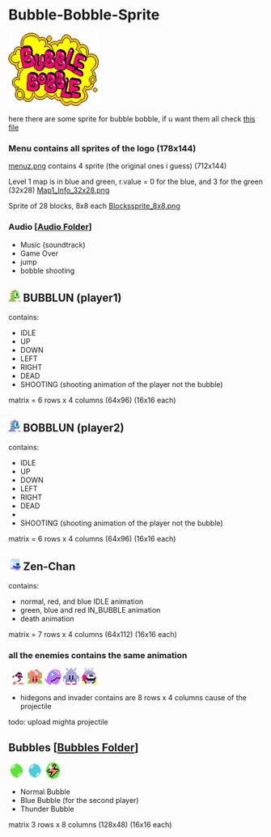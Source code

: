 # Bubble-Bobble-Sprite

![](res/menu/menu7.png)

here there are some sprite for bubble bobble, if u want them all check [this file](res/Bubble_Bobble_Arcade.png)

### Menu contains all sprites of the logo (178x144)

[menuz.png](res/menu/menuz.png) contains 4 sprite (the original ones i guess) (712x144)

Level 1 map is in blue and green, r.value = 0 for the blue, and 3 for the green (32x28) [Map1_Info_32x28.png](res/block_and_map1/Map1_Info_32x28.png)

Sprite of 28 blocks, 8x8 each [Blockssprite_8x8.png](res/block_and_map1/Blockssprite_8x8.png)

### Audio [[Audio Folder](res/audio)]
- Music (soundtrack) 
- Game Over
- jump
- bobble shooting

## ![P1](res/player1/PlayerOne_24x24.png) BUBBLUN (player1)

contains:
- IDLE
- UP
- DOWN
- LEFT
- RIGHT
- DEAD
- SHOOTING (shooting animation of the player not the bubble)

matrix = 6 rows x 4 columns (64x96) (16x16 each)

## ![P2](res/player2/PlayerTwo_24x24.png) BOBBLUN (player2)

contains:
- IDLE
- UP
- DOWN
- LEFT
- RIGHT
- DEAD
- 
- SHOOTING (shooting animation of the player not the bubble)

matrix = 6 rows x 4 columns (64x96) (16x16 each)



## ![Zen Chan](res/enemies/zenChan/ZenChan24x24.png) Zen-Chan 
contains:
- normal, red, and blue IDLE animation
- green, blue and red IN_BUBBLE animation
- death animation

matrix = 7 rows x 4 columns (64x112) (16x16 each)

### all the enemies contains the same animation
![Maita](res/enemies/Maita/maita32x32.png)
![Pulpul](res/enemies/PulPul/pulPul32x32.png)
![Monsta](res/enemies/Monsta/monsta32x32.png)
![Invader](res/enemies/Invader/invader32x32.png)
![Hidegons](res/enemies/Hidegons/hideons32x32.png)

- hidegons and invader contains are 8 rows x 4 columns
cause of the projectile

todo: upload mighta projectile

## Bubbles [[Bubbles Folder](res/bubble/bubbles.png)] 
![](res/bubbles/Normal%20Bubble.png) ![](res/bubbles/Blue%20Bubble.png) ![](res/bubbles/Thunder%20Bubble.png)
- Normal Bubble
- Blue Bubble (for the second player)
- Thunder Bubble
  


matrix 3 rows x 8 columns (128x48) (16x16 each)


